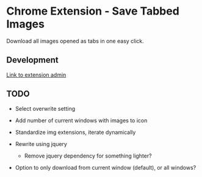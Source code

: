 # Chrome Extension - Save Tabbed Images

Download all images opened as tabs in one easy click.


## Development

[Link to extension admin](https://chrome.google.com/webstore/developer/edit/hhcoikfhkkadkgklepjkfgafmjoggefh)

## TODO

* Select overwrite setting
* Add number of current windows with images to icon

* Standardize img extensions, iterate dynamically
* Rewrite using jquery
	* Remove jquery dependency for something lighter?
* Option to only download from current window (default), or all windows?
